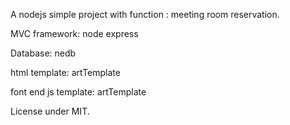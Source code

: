 A nodejs simple project with function : meeting room reservation.

MVC framework: node express 

Database: nedb

html template: artTemplate

font end js template: artTemplate


License under MIT.